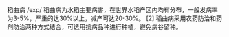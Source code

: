 稻曲病/exp/稻曲病为水稻主要病害，在世界水稻产区内均有分布，一般发病率为3-5%，严重的达30%以上，减产可达20-30%。 [2]稻曲病采用农药防治和药剂防治两种方式结合，可选用抗病品种进行种植，避免病谷留种。